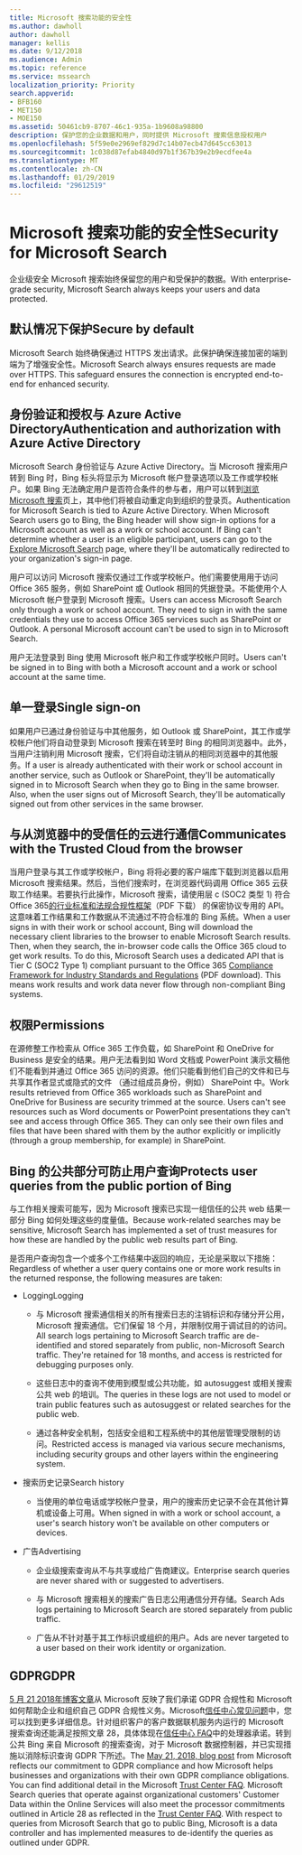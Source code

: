 ```yaml
---
title: Microsoft 搜索功能的安全性
ms.author: dawholl
author: dawholl
manager: kellis
ms.date: 9/12/2018
ms.audience: Admin
ms.topic: reference
ms.service: mssearch
localization_priority: Priority
search.appverid:
- BFB160
- MET150
- MOE150
ms.assetid: 50461cb9-8707-46c1-935a-1b9608a98800
description: 保护您的企业数据和用户，同时提供 Microsoft 搜索信息授权用户
ms.openlocfilehash: 5f59e0e2969ef829d7c14b07ecb47d645cc63013
ms.sourcegitcommit: 1c038d87efab4840d97b1f367b39e2b9ecdfee4a
ms.translationtype: MT
ms.contentlocale: zh-CN
ms.lasthandoff: 01/29/2019
ms.locfileid: "29612519"
---
```

# <a name="security-for-microsoft-search"></a><span data-ttu-id="c14d9-103">Microsoft 搜索功能的安全性</span><span class="sxs-lookup"><span data-stu-id="c14d9-103">Security for Microsoft Search</span></span>

<span data-ttu-id="c14d9-104">企业级安全 Microsoft 搜索始终保留您的用户和受保护的数据。</span><span class="sxs-lookup"><span data-stu-id="c14d9-104">With enterprise-grade security, Microsoft Search always keeps your users and data protected.</span></span>
  
## <a name="secure-by-default"></a><span data-ttu-id="c14d9-105">默认情况下保护</span><span class="sxs-lookup"><span data-stu-id="c14d9-105">Secure by default</span></span>

<span data-ttu-id="c14d9-p101">Microsoft Search 始终确保通过 HTTPS 发出请求。此保护确保连接加密的端到端为了增强安全性。</span><span class="sxs-lookup"><span data-stu-id="c14d9-p101">Microsoft Search always ensures requests are made over HTTPS. This safeguard ensures the connection is encrypted end-to-end for enhanced security.</span></span>
  
## <a name="authentication-and-authorization-with-azure-active-directory"></a><span data-ttu-id="c14d9-108">身份验证和授权与 Azure Active Directory</span><span class="sxs-lookup"><span data-stu-id="c14d9-108">Authentication and authorization with Azure Active Directory</span></span>

<span data-ttu-id="c14d9-p102">Microsoft Search 身份验证与 Azure Active Directory。当 Microsoft 搜索用户转到 Bing 时，Bing 标头将显示为 Microsoft 帐户登录选项以及工作或学校帐户。如果 Bing 无法确定用户是否符合条件的参与者，用户可以转到[浏览 Microsoft 搜索](https://www.bing.com/business/explore)页上，其中他们将被自动重定向到组织的登录页。</span><span class="sxs-lookup"><span data-stu-id="c14d9-p102">Authentication for Microsoft Search is tied to Azure Active Directory. When Microsoft Search users go to Bing, the Bing header will show sign-in options for a Microsoft account as well as a work or school account. If Bing can't determine whether a user is an eligible participant, users can go to the [Explore Microsoft Search](https://www.bing.com/business/explore) page, where they'll be automatically redirected to your organization's sign-in page.</span></span> 
  
<span data-ttu-id="c14d9-p103">用户可以访问 Microsoft 搜索仅通过工作或学校帐户。他们需要使用用于访问 Office 365 服务，例如 SharePoint 或 Outlook 相同的凭据登录。不能使用个人 Microsoft 帐户登录到 Microsoft 搜索。</span><span class="sxs-lookup"><span data-stu-id="c14d9-p103">Users can access Microsoft Search only through a work or school account. They need to sign in with the same credentials they use to access Office 365 services such as SharePoint or Outlook. A personal Microsoft account can't be used to sign in to Microsoft Search.</span></span>
  
<span data-ttu-id="c14d9-115">用户无法登录到 Bing 使用 Microsoft 帐户和工作或学校帐户同时。</span><span class="sxs-lookup"><span data-stu-id="c14d9-115">Users can't be signed in to Bing with both a Microsoft account and a work or school account at the same time.</span></span>
  
## <a name="single-sign-on"></a><span data-ttu-id="c14d9-116">单一登录</span><span class="sxs-lookup"><span data-stu-id="c14d9-116">Single sign-on</span></span>

<span data-ttu-id="c14d9-p104">如果用户已通过身份验证与中其他服务，如 Outlook 或 SharePoint，其工作或学校帐户他们将自动登录到 Microsoft 搜索在转至时 Bing 的相同浏览器中。此外，当用户注销利用 Microsoft 搜索，它们将自动注销从的相同浏览器中的其他服务。</span><span class="sxs-lookup"><span data-stu-id="c14d9-p104">If a user is already authenticated with their work or school account in another service, such as Outlook or SharePoint, they'll be automatically signed in to Microsoft Search when they go to Bing in the same browser. Also, when the user signs out of Microsoft Search, they'll be automatically signed out from other services in the same browser.</span></span>
  
## <a name="communicates-with-the-trusted-cloud-from-the-browser"></a><span data-ttu-id="c14d9-119">与从浏览器中的受信任的云进行通信</span><span class="sxs-lookup"><span data-stu-id="c14d9-119">Communicates with the Trusted Cloud from the browser</span></span>

<span data-ttu-id="c14d9-p105">当用户登录与其工作或学校帐户，Bing 将将必要的客户端库下载到浏览器以启用 Microsoft 搜索结果。然后，当他们搜索时，在浏览器代码调用 Office 365 云获取工作结果。若要执行此操作，Microsoft 搜索，请使用层 c (SOC2 类型 1) 符合 Office 365[的行业标准和法规合规性框架](https://download.microsoft.com/download/B/2/7/B27B3EF3-8849-4C18-8BA4-5AD755728620/Compliance%20Framework_customer%20guidance.pdf)（PDF 下载） 的保密协议专用的 API。这意味着工作结果和工作数据从不流通过不符合标准的 Bing 系统。</span><span class="sxs-lookup"><span data-stu-id="c14d9-p105">When a user signs in with their work or school account, Bing will download the necessary client libraries to the browser to enable Microsoft Search results. Then, when they search, the in-browser code calls the Office 365 cloud to get work results. To do this, Microsoft Search uses a dedicated API that is Tier C (SOC2 Type 1) compliant pursuant to the Office 365 [Compliance Framework for Industry Standards and Regulations](https://download.microsoft.com/download/B/2/7/B27B3EF3-8849-4C18-8BA4-5AD755728620/Compliance%20Framework_customer%20guidance.pdf) (PDF download). This means work results and work data never flow through non-compliant Bing systems.</span></span> 
  
## <a name="permissions"></a><span data-ttu-id="c14d9-124">权限</span><span class="sxs-lookup"><span data-stu-id="c14d9-124">Permissions</span></span>

<span data-ttu-id="c14d9-p106">在源修整工作检索从 Office 365 工作负载，如 SharePoint 和 OneDrive for Business 是安全的结果。用户无法看到如 Word 文档或 PowerPoint 演示文稿他们不能看到并通过 Office 365 访问的资源。他们只能看到他们自己的文件和已与共享其作者显式或隐式的文件 （通过组成员身份，例如） SharePoint 中。</span><span class="sxs-lookup"><span data-stu-id="c14d9-p106">Work results retrieved from Office 365 workloads such as SharePoint and OneDrive for Business are security trimmed at the source. Users can't see resources such as Word documents or PowerPoint presentations they can't see and access through Office 365. They can only see their own files and files that have been shared with them by the author explicitly or implicitly (through a group membership, for example) in SharePoint.</span></span>
  
## <a name="protects-user-queries-from-the-public-portion-of-bing"></a><span data-ttu-id="c14d9-128">Bing 的公共部分可防止用户查询</span><span class="sxs-lookup"><span data-stu-id="c14d9-128">Protects user queries from the public portion of Bing</span></span>

<span data-ttu-id="c14d9-129">与工作相关搜索可能写，因为 Microsoft 搜索已实现一组信任的公共 web 结果一部分 Bing 如何处理这些的度量值。</span><span class="sxs-lookup"><span data-stu-id="c14d9-129">Because work-related searches may be sensitive, Microsoft Search has implemented a set of trust measures for how these are handled by the public web results part of Bing.</span></span>
  
<span data-ttu-id="c14d9-130">是否用户查询包含一个或多个工作结果中返回的响应，无论是采取以下措施：</span><span class="sxs-lookup"><span data-stu-id="c14d9-130">Regardless of whether a user query contains one or more work results in the returned response, the following measures are taken:</span></span>
  
- <span data-ttu-id="c14d9-131">Logging</span><span class="sxs-lookup"><span data-stu-id="c14d9-131">Logging</span></span>
    
  - <span data-ttu-id="c14d9-p107">与 Microsoft 搜索通信相关的所有搜索日志的注销标识和存储分开公用，Microsoft 搜索通信。它们保留 18 个月，并限制仅用于调试目的的访问。</span><span class="sxs-lookup"><span data-stu-id="c14d9-p107">All search logs pertaining to Microsoft Search traffic are de-identified and stored separately from public, non-Microsoft Search traffic. They're retained for 18 months, and access is restricted for debugging purposes only.</span></span>
    
  - <span data-ttu-id="c14d9-134">这些日志中的查询不使用到模型或公共功能，如 autosuggest 或相关搜索公共 web 的培训。</span><span class="sxs-lookup"><span data-stu-id="c14d9-134">The queries in these logs are not used to model or train public features such as autosuggest or related searches for the public web.</span></span>
    
  - <span data-ttu-id="c14d9-135">通过各种安全机制，包括安全组和工程系统中的其他层管理受限制的访问。</span><span class="sxs-lookup"><span data-stu-id="c14d9-135">Restricted access is managed via various secure mechanisms, including security groups and other layers within the engineering system.</span></span>
    
- <span data-ttu-id="c14d9-136">搜索历史记录</span><span class="sxs-lookup"><span data-stu-id="c14d9-136">Search history</span></span>
    
  - <span data-ttu-id="c14d9-137">当使用的单位电话或学校帐户登录，用户的搜索历史记录不会在其他计算机或设备上可用。</span><span class="sxs-lookup"><span data-stu-id="c14d9-137">When signed in with a work or school account, a user's search history won't be available on other computers or devices.</span></span>
    
- <span data-ttu-id="c14d9-138">广告</span><span class="sxs-lookup"><span data-stu-id="c14d9-138">Advertising</span></span>
    
  - <span data-ttu-id="c14d9-139">企业级搜索查询从不与共享或给广告商建议。</span><span class="sxs-lookup"><span data-stu-id="c14d9-139">Enterprise search queries are never shared with or suggested to advertisers.</span></span>
    
  - <span data-ttu-id="c14d9-140">与 Microsoft 搜索相关的搜索广告日志公用通信分开存储。</span><span class="sxs-lookup"><span data-stu-id="c14d9-140">Search Ads logs pertaining to Microsoft Search are stored separately from public traffic.</span></span>
    
  - <span data-ttu-id="c14d9-141">广告从不针对基于其工作标识或组织的用户。</span><span class="sxs-lookup"><span data-stu-id="c14d9-141">Ads are never targeted to a user based on their work identity or organization.</span></span>
    
## <a name="gdpr"></a><span data-ttu-id="c14d9-142">GDPR</span><span class="sxs-lookup"><span data-stu-id="c14d9-142">GDPR</span></span>

<span data-ttu-id="c14d9-p108">[5 月 21 2018年博客文章](https://blogs.microsoft.com/on-the-issues/2018/05/21/microsofts-commitment-to-gdpr-privacy-and-putting-customers-in-control-of-their-own-data/)从 Microsoft 反映了我们承诺 GDPR 合规性和 Microsoft 如何帮助企业和组织自己 GDPR 合规性义务。Microsoft[信任中心常见问题](https://www.microsoft.com/en-us/trustcenter/privacy/gdpr/gdpr-faqs)中，您可以找到更多详细信息。针对组织客户的客户数据联机服务内运行的 Microsoft 搜索查询还能满足按照文章 28，具体体现在[信任中心 FAQ](https://www.microsoft.com/en-us/trustcenter/privacy/gdpr/gdpr-faqs)中的处理器承诺。转到公共 Bing 来自 Microsoft 的搜索查询，对于 Microsoft 数据控制器，并已实现措施以消除标识查询 GDPR 下所述。</span><span class="sxs-lookup"><span data-stu-id="c14d9-p108">The [May 21, 2018, blog post](https://blogs.microsoft.com/on-the-issues/2018/05/21/microsofts-commitment-to-gdpr-privacy-and-putting-customers-in-control-of-their-own-data/) from Microsoft reflects our commitment to GDPR compliance and how Microsoft helps businesses and organizations with their own GDPR compliance obligations. You can find additional detail in the Microsoft [Trust Center FAQ](https://www.microsoft.com/en-us/trustcenter/privacy/gdpr/gdpr-faqs). Microsoft Search queries that operate against organizational customers' Customer Data within the Online Services will also meet the processor commitments outlined in Article 28 as reflected in the [Trust Center FAQ](https://www.microsoft.com/en-us/trustcenter/privacy/gdpr/gdpr-faqs). With respect to queries from Microsoft Search that go to public Bing, Microsoft is a data controller and has implemented measures to de-identify the queries as outlined under GDPR.</span></span>


